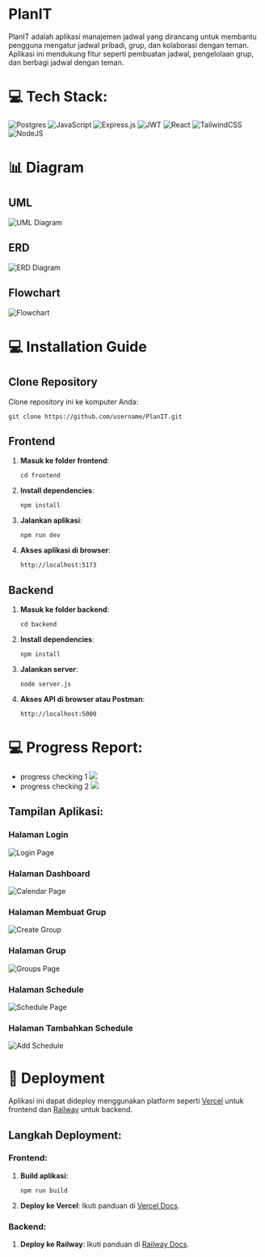 # PlanIT

PlanIT adalah aplikasi manajemen jadwal yang dirancang untuk membantu pengguna mengatur jadwal pribadi, grup, dan kolaborasi dengan teman. Aplikasi ini mendukung fitur seperti pembuatan jadwal, pengelolaan grup, dan berbagi jadwal dengan teman.

# 💻 Tech Stack:

![Postgres](https://img.shields.io/badge/postgres-%23316192.svg?style=for-the-badge&logo=postgresql&logoColor=white) 
![JavaScript](https://img.shields.io/badge/javascript-%23323330.svg?style=for-the-badge&logo=javascript&logoColor=%23F7DF1E) 
![Express.js](https://img.shields.io/badge/express.js-%23404d59.svg?style=for-the-badge&logo=express&logoColor=%2361DAFB) 
![JWT](https://img.shields.io/badge/JWT-black?style=for-the-badge&logo=JSON%20web%20tokens) 
![React](https://img.shields.io/badge/react-%2320232a.svg?style=for-the-badge&logo=react&logoColor=%2361DAFB) 
![TailwindCSS](https://img.shields.io/badge/tailwindcss-%2338B2AC.svg?style=for-the-badge&logo=tailwind-css&logoColor=white) 
![NodeJS](https://img.shields.io/badge/node.js-6DA55F?style=for-the-badge&logo=node.js&logoColor=white)

# :bar_chart: Diagram

## UML
![UML Diagram](https://i.imgur.com/bz2i5z1.png)

## ERD
![ERD Diagram](https://github.com/user-attachments/assets/16796295-518d-4b59-8181-cb15beb1e6a0)

## Flowchart
![Flowchart](https://github.com/user-attachments/assets/3a75f3f8-dd89-42a4-a796-bd46507f1021)

# :computer: Installation Guide

## Clone Repository

Clone repository ini ke komputer Anda:

```
git clone https://github.com/username/PlanIT.git
```

## Frontend

1. **Masuk ke folder frontend**:
   ```
   cd frontend
   ```

2. **Install dependencies**:
   ```
   npm install
   ```

3. **Jalankan aplikasi**:
   ```
   npm run dev
   ```

4. **Akses aplikasi di browser**:
   ```
   http://localhost:5173
   ```

## Backend

1. **Masuk ke folder backend**:
   ```
   cd backend
   ```

2. **Install dependencies**:
   ```
   npm install
   ```

3. **Jalankan server**:
   ```
   node server.js
   ```

5. **Akses API di browser atau Postman**:
   ```
   http://localhost:5000
   ```

# 💻 Progress Report:
- progress checking 1
![](https://i.imgur.com/rC3VWO0.jpeg)
- progress checking 2
![](https://i.imgur.com/E1FtDUw.jpeg)

## Tampilan Aplikasi:
### Halaman Login
![Login Page](https://cdn.imgpile.com/f/A4bkPpj_xl.png)

### Halaman Dashboard
![Calendar Page](https://cdn.imgpile.com/f/ZstIyRY_xl.png)

### Halaman Membuat Grup
![Create Group](https://cdn.imgpile.com/f/1opA9VI_xl.png)

### Halaman Grup
![Groups Page](https://cdn.imgpile.com/f/ASJPPCK_xl.png)

### Halaman Schedule
![Schedule Page](https://cdn.imgpile.com/f/3Pbwosy_xl.png)

### Halaman Tambahkan Schedule
![Add Schedule](https://cdn.imgpile.com/f/UJb9UQu_xl.png)

# :rocket: Deployment

Aplikasi ini dapat dideploy menggunakan platform seperti [Vercel](https://vercel.com/) untuk frontend dan [Railway](https://railway.app/) untuk backend.

## Langkah Deployment:

### Frontend:
1. **Build aplikasi**:
   ```
   npm run build
   ```

2. **Deploy ke Vercel**:
   Ikuti panduan di [Vercel Docs](https://vercel.com/docs).

### Backend:
1. **Deploy ke Railway**:
   Ikuti panduan di [Railway Docs](https://docs.railway.app/).

